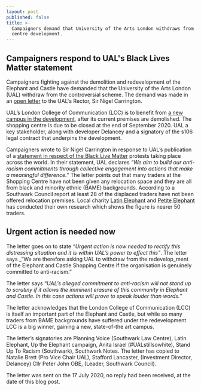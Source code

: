 ```yaml
---
layout: post
published: false
title: >-
  Campaigners demand that University of the Arts London withdraws from shopping
  centre development.
---
```

## Campaigners respond to UAL's Black Lives Matter statement

Campaigners fighting against the demolition and redevelopment of the Elephant and Castle have demanded that the University of the Arts London (UAL) withdraw from the controversial scheme.  The demand was made in an [open letter](https://southwarknotes.wordpress.com/2020/07/27/elephant-shopping-centre-university-of-the-arts-london-displaced-traders-and-black-lives-matter/) to the UAL's Rector, Sir Nigel Carrington.

UAL’s London College of Communication (LCC) is to benefit from [a new campus in the development](https://www.arts.ac.uk/about-ual/press-office/stories/new-ual-campus-at-the-heart-of-proposals-for-elephant-and-castle-town-centre-regeneration), after its current premises are demolished.  The shopping centre is due to be closed at the end of September 2020. UAL a key stakeholder, along with developer Delancey and a signatory of the s106 legal contract that underpins the development.

Campaigners wrote to Sir Nigel Carrington in response to UAL’s publication of a [statement in respect of the Black Live Matter](https://www.arts.ac.uk/about-ual/press-office/stories/black-lives-matter) protests taking place across the world. In their statement, UAL declares _“We aim to build our anti-racism commitments through collective engagement into actions that make a meaningful difference.”_  The letter points out that many traders at the Shopping Centre have not been given any relocation space and they are all from black and minority ethnic (BAME) backgrounds. According to a Southwark Council report at least 28 of the displaced traders have not been offered relocation premises.  Local charity [Latin Elephant](https://latinelephant.org/) and [Petite Elephant](https://twitter.com/elephant_petit/status/1118825370017386496)  has conducted their own research which shows the figure is nearer 50 traders.

## Urgent action is needed now

The letter goes on to state _“Urgent action is now needed to rectify this distressing situation and it is within UAL’s power to effect this”_.  The letter says _“We are therefore asking UAL to withdraw from the redevelop_ment of the Elephant and Castle Shopping Centre if the organisation is genuinely committed to anti-racism.” 

The letter says _“UAL’s alleged commitment to anti-racism will not stand up to scrutiny if it allows the imminent erasure of this community in Elephant and Castle. In this case actions will prove to speak louder than words.”_ 

The letter acknowledges that the London College of Communication (LCC) is itself an important part of the Elephant and Castle, but while so many traders from BAME backgrounds have suffered under the redevelopment LCC is a big winner, gaining a new, state-of-the art campus.


The letter’s signatories are Planning Voice (Southwark Law Centre), Latin Elephant, Up the Elephant campaign, Anita Israel (#UALstillsowhite), Stand Up To Racism (Southwark), Southwark Notes.  The letter has copied to Natalie Brett (Pro Vice Chair UAL), Stafford Lancaster, (Investment Director, Delancey) Cllr Peter John OBE, (Leader, Southwark Council).

The letter was sent on the 17 July 2020, no reply had been received, at the date of this blog post.   



 

 

